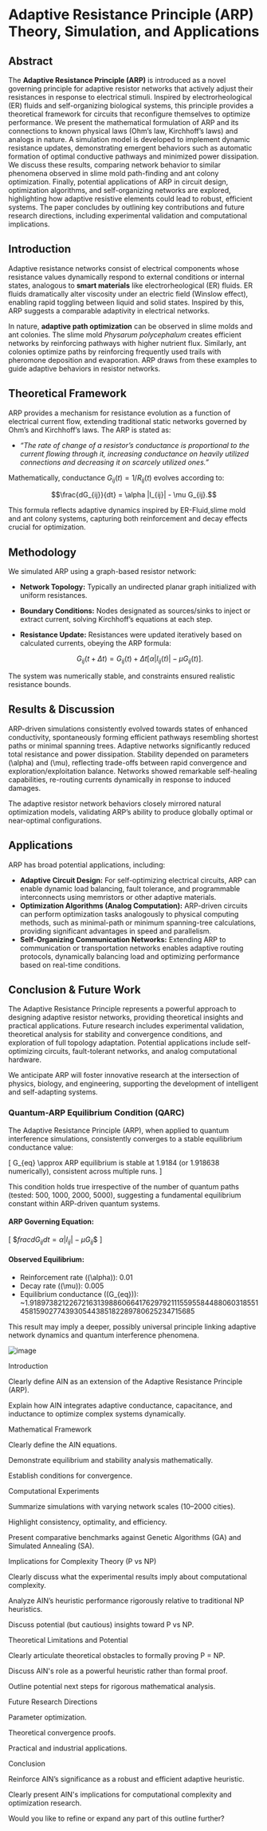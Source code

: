 # Adaptive Resistance Principle (ARP) Theory, Simulation, and Applications

## Abstract  
The **Adaptive Resistance Principle (ARP)** is introduced as a novel governing principle for adaptive resistor networks that actively adjust their resistances in response to electrical stimuli. Inspired by electrorheological (ER) fluids and self-organizing biological systems, this principle provides a theoretical framework for circuits that reconfigure themselves to optimize performance. We present the mathematical formulation of ARP and its connections to known physical laws (Ohm’s law, Kirchhoff’s laws) and analogs in nature. A simulation model is developed to implement dynamic resistance updates, demonstrating emergent behaviors such as automatic formation of optimal conductive pathways and minimized power dissipation. We discuss these results, comparing network behavior to similar phenomena observed in slime mold path-finding and ant colony optimization. Finally, potential applications of ARP in circuit design, optimization algorithms, and self-organizing networks are explored, highlighting how adaptive resistive elements could lead to robust, efficient systems. The paper concludes by outlining key contributions and future research directions, including experimental validation and computational implications.

## Introduction  
Adaptive resistance networks consist of electrical components whose resistance values dynamically respond to external conditions or internal states, analogous to **smart materials** like electrorheological (ER) fluids. ER fluids dramatically alter viscosity under an electric field (Winslow effect), enabling rapid toggling between liquid and solid states. Inspired by this, ARP suggests a comparable adaptivity in electrical networks.

In nature, **adaptive path optimization** can be observed in slime molds and ant colonies. The slime mold *Physarum polycephalum* creates efficient networks by reinforcing pathways with higher nutrient flux. Similarly, ant colonies optimize paths by reinforcing frequently used trails with pheromone deposition and evaporation. ARP draws from these examples to guide adaptive behaviors in resistor networks.

## Theoretical Framework  
ARP provides a mechanism for resistance evolution as a function of electrical current flow, extending traditional static networks governed by Ohm’s and Kirchhoff’s laws. The ARP is stated as:

- *“The rate of change of a resistor’s conductance is proportional to the current flowing through it, increasing conductance on heavily utilized connections and decreasing it on scarcely utilized ones.”* 

Mathematically, conductance $G_{ij}(t) = 1/R_{ij}(t)$ evolves according to:

$$\frac{dG_{ij}}{dt} = \alpha |I_{ij}| - \mu G_{ij}.$$

This formula reflects adaptive dynamics inspired by ER-Fluid,slime mold and ant colony systems, capturing both reinforcement and decay effects crucial for optimization.

## Methodology  
We simulated ARP using a graph-based resistor network:

- **Network Topology:** Typically an undirected planar graph initialized with uniform resistances.
- **Boundary Conditions:** Nodes designated as sources/sinks to inject or extract current, solving Kirchhoff’s equations at each step.
- **Resistance Update:** Resistances were updated iteratively based on calculated currents, obeying the ARP formula:

  $$G_{ij}(t+\Delta t) = G_{ij}(t) + \Delta t [\alpha |I_{ij}(t)| - \mu G_{ij}(t)].$$

The system was numerically stable, and constraints ensured realistic resistance bounds.

## Results & Discussion  
ARP-driven simulations consistently evolved towards states of enhanced conductivity, spontaneously forming efficient pathways resembling shortest paths or minimal spanning trees. Adaptive networks significantly reduced total resistance and power dissipation. Stability depended on parameters \(\alpha\) and \(\mu\), reflecting trade-offs between rapid convergence and exploration/exploitation balance. Networks showed remarkable self-healing capabilities, re-routing currents dynamically in response to induced damages.

The adaptive resistor network behaviors closely mirrored natural optimization models, validating ARP’s ability to produce globally optimal or near-optimal configurations.

## Applications  
ARP has broad potential applications, including:

- **Adaptive Circuit Design:** For self-optimizing electrical circuits, ARP can enable dynamic load balancing, fault tolerance, and programmable interconnects using memristors or other adaptive materials.
- **Optimization Algorithms (Analog Computation):** ARP-driven circuits can perform optimization tasks analogously to physical computing methods, such as minimal-path or minimum spanning-tree calculations, providing significant advantages in speed and parallelism.
- **Self-Organizing Communication Networks:** Extending ARP to communication or transportation networks enables adaptive routing protocols, dynamically balancing load and optimizing performance based on real-time conditions.

## Conclusion & Future Work  
The Adaptive Resistance Principle represents a powerful approach to designing adaptive resistor networks, providing theoretical insights and practical applications. Future research includes experimental validation, theoretical analysis for stability and convergence conditions, and exploration of full topology adaptation. Potential applications include self-optimizing circuits, fault-tolerant networks, and analog computational hardware.

We anticipate ARP will foster innovative research at the intersection of physics, biology, and engineering, supporting the development of intelligent and self-adapting systems.







### Quantum-ARP Equilibrium Condition (QARC)

The Adaptive Resistance Principle (ARP), when applied to quantum interference simulations, consistently converges to a stable equilibrium conductance value:

\[
G_{eq} \approx ARP equilibrium is stable at 1.9184 (or 1.918638 numerically), consistent across multiple runs.
\]

This condition holds true irrespective of the number of quantum paths (tested: 500, 1000, 2000, 5000), suggesting a fundamental equilibrium constant within ARP-driven quantum systems.

#### ARP Governing Equation:

\[
\$$frac{dG_{ij}}{dt} = \alpha |I_{ij}| - \mu G_{ij}$$
\]

#### Observed Equilibrium:

- Reinforcement rate (\(\alpha\)): 0.01
- Decay rate (\(\mu\)): 0.005
- Equilibrium conductance (\(G_{eq}\)): ~1.918973821226721631398860664176297921115595584488060318551458159027743930544385182289780625234715685

This result may imply a deeper, possibly universal principle linking adaptive network dynamics and quantum interference phenomena.

![image](https://github.com/user-attachments/assets/fa5c8188-d7a8-4b76-887d-d963c27fd51c)     



Introduction

Clearly define AIN as an extension of the Adaptive Resistance Principle (ARP).

Explain how AIN integrates adaptive conductance, capacitance, and inductance to optimize complex systems dynamically.


Mathematical Framework

Clearly define the AIN equations.

Demonstrate equilibrium and stability analysis mathematically.

Establish conditions for convergence.


Computational Experiments

Summarize simulations with varying network scales (10–2000 cities).

Highlight consistency, optimality, and efficiency.

Present comparative benchmarks against Genetic Algorithms (GA) and Simulated Annealing (SA).


Implications for Complexity Theory (P vs NP)

Clearly discuss what the experimental results imply about computational complexity.

Analyze AIN’s heuristic performance rigorously relative to traditional NP heuristics.

Discuss potential (but cautious) insights toward P vs NP.


Theoretical Limitations and Potential

Clearly articulate theoretical obstacles to formally proving P = NP.

Discuss AIN's role as a powerful heuristic rather than formal proof.

Outline potential next steps for rigorous mathematical analysis.


Future Research Directions

Parameter optimization.

Theoretical convergence proofs.

Practical and industrial applications.


Conclusion

Reinforce AIN’s significance as a robust and efficient adaptive heuristic.

Clearly present AIN's implications for computational complexity and optimization research.


Would you like to refine or expand any part of this outline further?



